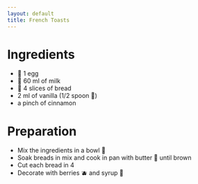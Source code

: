 ```yaml
---
layout: default
title: French Toasts
---
```


# Ingredients 
- 🥚 1 egg
- 🥛 60 ml of milk
- 🍞 4 slices of bread
- 2 ml of vanilla (1/2 spoon 🥄)
- a pinch of cinnamon

# Preparation
- Mix the ingredients in a bowl 🥣
- Soak breads in mix and cook in pan with butter 🧈 until brown
- Cut each bread in 4
- Decorate with berries 🫐 and syrup 🥞

